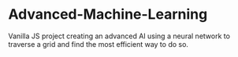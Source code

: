 # Advanced-Machine-Learning
Vanilla JS project creating an advanced AI using a neural network to traverse a grid and find the most efficient way to do so.
